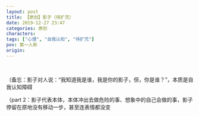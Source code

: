 ```yaml
---
layout: post
title: 【原创】影子（待扩充）
date: 2019-12-27 23:47
categories: 原创
characters: 
tags: ["心理", "自我认知", "待扩充"]
pov: 第一人称
origin: 
---
```


<br>

（备忘：影子对人说：“我知道我是谁，我是你的影子，但，你是谁？”，本质是自我认知障碍

（part 2：影子代表本体，本体冲出去做危险的事、想象中的自己会做的事，影子停留在原地没有移动一步，甚至连表情都没变
